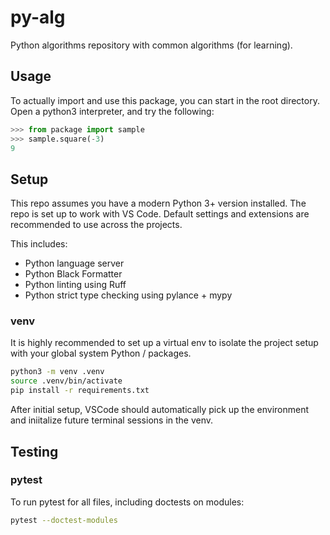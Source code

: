 # py-alg

Python algorithms repository with common algorithms (for learning).

## Usage

To actually import and use this package, you can start in the root directory.
Open a python3 interpreter, and try the following:

```python
>>> from package import sample
>>> sample.square(-3)
9
```

## Setup

This repo assumes you have a modern Python 3+ version installed. The repo is set
up to work with VS Code. Default settings and extensions are recommended to use
across the projects.

This includes:

- Python language server
- Python Black Formatter
- Python linting using Ruff
- Python strict type checking using pylance + mypy

### venv

It is highly recommended to set up a virtual env to isolate the project setup
with your global system Python / packages.

```bash
python3 -m venv .venv
source .venv/bin/activate
pip install -r requirements.txt
```

After initial setup, VSCode should automatically pick up the environment and
iniitalize future terminal sessions in the venv.

## Testing

### pytest

To run pytest for all files, including doctests on modules:

```bash
pytest --doctest-modules
```
